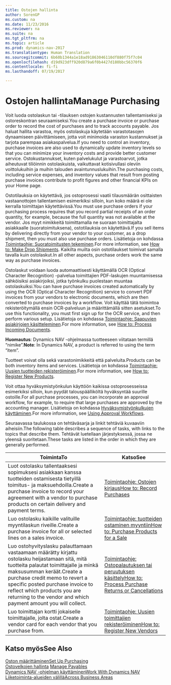 ```yaml
---
title: Ostojen hallinta
author: SorenGP
ms.custom: na
ms.date: 11/23/2016
ms.reviewer: na
ms.suite: na
ms.tgt_pltfrm: na
ms.topic: article
ms.prod: dynamics-nav-2017
ms.translationtype: Human Translation
ms.sourcegitcommit: 6b60b1344a1e18ad91863046110df880f75f7c04
ms.openlocfilehash: d19d923dff920d879a6f0b4427d180bbc56370f6
ms.contentlocale: fi-fi
ms.lasthandoff: 07/19/2017

---
```


# <a name="manage-purchasing"></a><span data-ttu-id="b867a-102">Ostojen hallinta</span><span class="sxs-lookup"><span data-stu-id="b867a-102">Manage Purchasing</span></span>
<span data-ttu-id="b867a-103">Voit luoda ostolaskun tai -tilauksen ostojen kustannusten tallentamiseksi ja ostoreskontran seuraamiseksi.</span><span class="sxs-lookup"><span data-stu-id="b867a-103">You create a purchase invoice or purchase order to record the cost of purchases and to track accounts payable.</span></span> <span data-ttu-id="b867a-104">Jos haluat hallita varastoa, myös ostolaskuja käytetään varastotasojen dynaamiseen päivittämiseen, jotta voit minimoida varaston kustannukset ja tarjota parempaa asiakaspalvelua.</span><span class="sxs-lookup"><span data-stu-id="b867a-104">If you need to control an inventory, purchase invoices are also used to dynamically update inventory levels so that you can minimize your inventory costs and provide better customer service.</span></span> <span data-ttu-id="b867a-105">Ostokustannukset, kuten palvelukulut ja varastoarvot, jotka aiheutuvat tiliöinnin ostolaskuista, vaikuttavat kotisivullasi oleviin voittolukuihin ja muihin talouden avaintunnuslukuihin.</span><span class="sxs-lookup"><span data-stu-id="b867a-105">The purchasing costs, including service expenses, and inventory values that result from posting purchase invoices contribute to profit figures and other financial KPIs on your Home page.</span></span>

<span data-ttu-id="b867a-106">Ostotilauksia on käytettävä, jos ostoprosessi vaatii tilausmäärän osittaisten vastaanottojen tallentamisen esimerkiksi silloin, kun koko määrä ei ole kerralla toimittajan käytettävissä.</span><span class="sxs-lookup"><span data-stu-id="b867a-106">You must use purchase orders if your purchasing process requires that you record partial receipts of an order quantity, for example, because the full quantity was not available at the vendor.</span></span> <span data-ttu-id="b867a-107">Jos myyt nimikkeitä toimittamalla ne suoraan toimittajalta asiakkaalle (suoratoimituksena), ostotilauksia on käytettävä.</span><span class="sxs-lookup"><span data-stu-id="b867a-107">If you sell items by delivering directly from your vendor to your customer, as a drop shipment, then you must also use purchase orders.</span></span> <span data-ttu-id="b867a-108">Lisätietoja on kohdassa [Toimintaohje: Suoratoimitusten tekeminen](sales-how-drop-shipment.md).</span><span class="sxs-lookup"><span data-stu-id="b867a-108">For more information, see [How to: Make Drop Shipments](sales-how-drop-shipment.md).</span></span> <span data-ttu-id="b867a-109">Kaikilta muilta osin ostotilaukset toimivat samalla tavalla kuin ostolaskut.</span><span class="sxs-lookup"><span data-stu-id="b867a-109">In all other aspects, purchase orders work the same way as purchase invoices.</span></span>

<span data-ttu-id="b867a-110">Ostolaskut voidaan luoda automaattisesti käyttämällä OCR (Optical Character Recognition) -palvelua toimittajien PDF-laskujen muuntamisessa sähköisiksi asiakirjoiksi, jotka työnkulku puolestaan muuntaa ostolaskuiksi.</span><span class="sxs-lookup"><span data-stu-id="b867a-110">You can have purchase invoices created automatically by using the OCR (Optical Character Recognition) service to convert PDF invoices from your vendors to electronic documents, which are then converted to purchase invoices by a workflow.</span></span> <span data-ttu-id="b867a-111">Voit käyttää tätä toimintoa rekisteröitymällä ensin OCR-palveluun ja määrittämällä sitten asetukset.</span><span class="sxs-lookup"><span data-stu-id="b867a-111">To use this functionality, you must first sign up for the OCR service, and then perform various setup.</span></span> <span data-ttu-id="b867a-112">Lisätietoja on kohdassa [Toimintaohje: Saapuvien asiakirjojen käsitteleminen](across-process-income-documents.md).</span><span class="sxs-lookup"><span data-stu-id="b867a-112">For more information, see [How to: Process Incoming Documents](across-process-income-documents.md).</span></span>      

<span data-ttu-id="b867a-113">**Huomautus**: Dynamics NAV -ohjelmassa tuotteeseen viitataan termillä “nimike”.</span><span class="sxs-lookup"><span data-stu-id="b867a-113">**Note**: In Dynamics NAV, a product is referred to using the term “item”.</span></span>

<span data-ttu-id="b867a-114">Tuotteet voivat olla sekä varastonimikkeitä että palveluita.</span><span class="sxs-lookup"><span data-stu-id="b867a-114">Products can be both inventory items and services.</span></span> <span data-ttu-id="b867a-115">Lisätietoja on kohdassa [Toimintaohje: Uusien tuotteiden rekisteröiminen](inventory-how-register-new-products.md).</span><span class="sxs-lookup"><span data-stu-id="b867a-115">For more information, see [How to: Register New Products](inventory-how-register-new-products.md).</span></span>

<span data-ttu-id="b867a-116">Voit ottaa hyväksymistyönkulun käyttöön kaikissa ostoprosesseissa esimerkiksi silloin, kun pyydät talouspäälliköltä hyväksyntää suurille ostoille.</span><span class="sxs-lookup"><span data-stu-id="b867a-116">For all purchase processes, you can incorporate an approval workflow, for example, to require that large purchases are approved by the accounting manager.</span></span> <span data-ttu-id="b867a-117">Lisätietoja on kohdassa [Hyväksymistyönkulkujen käyttäminen](across-how-use-approval-workflows.md).</span><span class="sxs-lookup"><span data-stu-id="b867a-117">For more information, see [Using Approval Workflows](across-how-use-approval-workflows.md).</span></span>

<span data-ttu-id="b867a-118">Seuraavassa taulukossa on tehtäväsarja ja linkit tehtäviä kuvaaviin aiheisiin.</span><span class="sxs-lookup"><span data-stu-id="b867a-118">The following table describes a sequence of tasks, with links to the topics that describe them.</span></span> <span data-ttu-id="b867a-119">Tehtävät luetellaan järjestyksessä, jossa ne yleensä suoritetaan.</span><span class="sxs-lookup"><span data-stu-id="b867a-119">These tasks are listed in the order in which they are generally performed.</span></span>


|<span data-ttu-id="b867a-120">Toiminta</span><span class="sxs-lookup"><span data-stu-id="b867a-120">To</span></span> |<span data-ttu-id="b867a-121">Katso</span><span class="sxs-lookup"><span data-stu-id="b867a-121">See</span></span> |
|---|----|
|<span data-ttu-id="b867a-122">Luot ostolasku tallentaaksesi sopimuksesi asiakkaan kanssa tuotteiden ostamisesta tietyillä toimitus- ja maksuehdoilla.</span><span class="sxs-lookup"><span data-stu-id="b867a-122">Create a purchase invoice to record your agreement with a vendor to purchase products on certain delivery and payment terms.</span></span> |[<span data-ttu-id="b867a-123">Toimintaohje: Ostojen kirjaus</span><span class="sxs-lookup"><span data-stu-id="b867a-123">How to: Record Purchases</span></span>](purchasing-how-record-purchases.md)|
|<span data-ttu-id="b867a-124">Luo ostolasku kaikille valituille myyntilaskun riveille.</span><span class="sxs-lookup"><span data-stu-id="b867a-124">Create a purchase invoice for all or selected lines on a sales invoice.</span></span>|[<span data-ttu-id="b867a-125">Toimintaohje: tuotteiden ostaminen myyntiin</span><span class="sxs-lookup"><span data-stu-id="b867a-125">How to: Purchase Products for a Sale</span></span>](purchasing-how-purchase-products-sale.md)|
|<span data-ttu-id="b867a-126">Luo ostohyvityslasku palauttamaan vastaamaan määrätty kirjattu ostolasku heijastamaan sitä, mitä tuotteita palautat toimittajalle ja minkä maksusumman keräät.</span><span class="sxs-lookup"><span data-stu-id="b867a-126">Create a purchase credit memo to revert a specific posted purchase invoice to reflect which products you are returning to the vendor and which payment amount you will collect.</span></span>|[<span data-ttu-id="b867a-127">Toimintaohje: Ostopalautuksen tai peruutuksen käsittely</span><span class="sxs-lookup"><span data-stu-id="b867a-127">How to: Process Purchase Returns or Cancellations</span></span>](purchasing-how-process-purchase-returns-cancellations.md)|
|<span data-ttu-id="b867a-128">Luo toimittajan kortti jokaiselle toimittajalle, jolta ostat.</span><span class="sxs-lookup"><span data-stu-id="b867a-128">Create a vendor card for each vendor that you purchase from.</span></span>|[<span data-ttu-id="b867a-129">Toimintaohje: Uusien toimittajien rekisteröiminen</span><span class="sxs-lookup"><span data-stu-id="b867a-129">How to: Register New Vendors</span></span>](purchasing-how-register-new-vendors.md)|

## <a name="see-also"></a><span data-ttu-id="b867a-130">Katso myös</span><span class="sxs-lookup"><span data-stu-id="b867a-130">See Also</span></span>
[<span data-ttu-id="b867a-131">Oston määrittäminen</span><span class="sxs-lookup"><span data-stu-id="b867a-131">Set Up Purchasing</span></span>](purchasing-setup-purchasing.md)  
<span data-ttu-id="b867a-132">[Ostovelkojen hallinta](payables-manage-payables.md)  </span><span class="sxs-lookup"><span data-stu-id="b867a-132">[Manage Payables](payables-manage-payables.md)  </span></span>  
[<span data-ttu-id="b867a-133">Dynamics NAV -ohjelman käyttäminen</span><span class="sxs-lookup"><span data-stu-id="b867a-133">Work With Dynamics NAV</span></span>](ui-work-product.md)  
[<span data-ttu-id="b867a-134">Liiketoiminta-alueiden välillä</span><span class="sxs-lookup"><span data-stu-id="b867a-134">Across Business Areas</span></span>](ui-across-business-areas.md)

